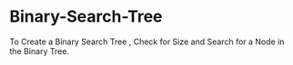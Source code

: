 # Binary-Search-Tree
To Create a Binary Search Tree , Check for Size and Search for a Node in the Binary Tree.
